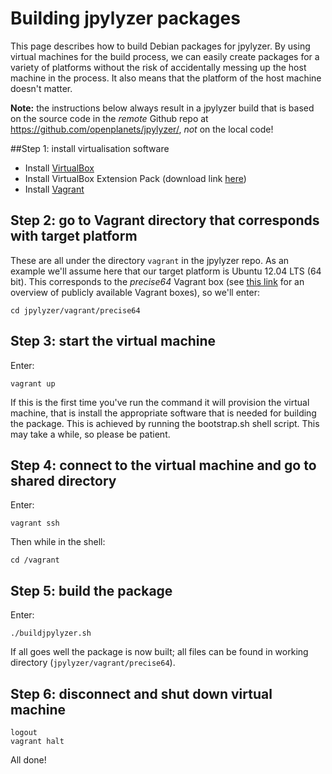 # Building jpylyzer packages

This page describes how to build Debian packages for jpylyzer. By using virtual machines for the build process, we can easily create packages for a variety of platforms without the risk of accidentally messing up the host machine in the process. It also means that the platform of the host machine doesn't matter.

**Note:** the instructions below always result in a jpylyzer build that is based on the source code in the *remote* Github repo at <https://github.com/openplanets/jpylyzer/>, *not* on the local code!

##Step 1: install virtualisation software

* Install [VirtualBox](https://www.virtualbox.org/)
* Install VirtualBox Extension Pack (download link [here](https://www.virtualbox.org/))
* Install [Vagrant](https://www.vagrantup.com/)

## Step 2: go to Vagrant directory that corresponds with target platform

These are all under the directory `vagrant` in the jpylyzer repo. As an example we'll assume here that our target platform is Ubuntu 12.04 LTS (64 bit). This corresponds to the *precise64* Vagrant box (see [this link](https://vagrantcloud.com/discover/popular) for an overview of publicly available Vagrant boxes), so we'll enter:

    cd jpylyzer/vagrant/precise64

<!--

## Step 3: check if vagrant box already exists

Enter following command:

    vagrant box list

and look for the line:

    precise64 (virtualbox)

amongst the listed boxes. (On a linux box `vagrant box list | grep precise64` can be used to thin the output if necessary.) If the box is included in the output, go to step 5. If not, first go to step 4.

## Step 4: initialise vagrant box

Enter:

    vagrant box add precise64 http://files.vagrantup.com/precise64.box

This may take a couple of minutes to complete.

-->

## Step 3: start the virtual machine

Enter:

    vagrant up

If this is the first time you've run the command it will provision the virtual machine, that is install the appropriate software that is needed for building the package. This is achieved by running the bootstrap.sh shell script. This may take a while, so please be patient.
 

## Step 4: connect to the virtual machine and go to shared directory

Enter:

    vagrant ssh

Then while in the shell:

    cd /vagrant

## Step 5: build the package

Enter:

    ./buildjpylyzer.sh

If all goes well the package is now built; all files can be found in working directory (`jpylyzer/vagrant/precise64`).

## Step 6: disconnect and shut down virtual machine

    logout
    vagrant halt

All done!

